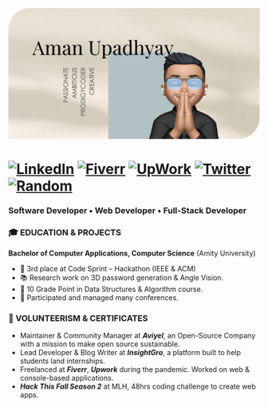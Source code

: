![Banner](dist/banner.png)

[![LinkedIn](
    https://img.shields.io/badge/LinkedIn-000000?style=for-the-badge&logo=linkedin&logoColor=a2d2ff
)](https://www.linkedin.com/in/amanxupadhyay/)
[![Fiverr](
    https://img.shields.io/badge/Fiverr-000000?style=for-the-badge&logo=fiverr&logoColor=2a9d8f
)](https://www.fiverr.com/badshahaman)
[![UpWork](
    https://img.shields.io/badge/UpWork-000000?style=for-the-badge&logo=upwork&logoColor=2a9d8f
)](https://www.fiverr.com/badshahaman)
[![Twitter](
    https://img.shields.io/badge/Twitter-000000?style=for-the-badge&logo=twitter&logoColor=
)](https://twitter.com/AmanxUpadhyay)
[![Random](
    https://img.shields.io/badge/Random-000000?style=for-the-badge&logo=about.me&logoColor=e76f51
)](https://www.fiverr.com/badshahaman)
=

### Software Developer • Web Developer • Full-Stack Developer


### 🎓 EDUCATION & PROJECTS
**Bachelor of Computer Applications, Computer Science** (Amity University)
- 🏅 3rd place at Code Sprint – Hackathon (IEEE & ACM)
- 📚 Research work on 3D password generation & Angle Vision.
- 🥇 10 Grade Point in Data Structures & Algorithm course.
- 👔 Participated and managed many conferences.

### 🌱 VOLUNTEERISM & CERTIFICATES
 - Maintainer & Community Manager at ***Aviyel***, an Open-Source Company with a mission to make open source sustainable.
  - Lead Developer & Blog Writer at ***InsightGro***, a platform built to help students land internships.
  - Freelanced at ***Fiverr***, ***Upwork*** during the pandemic. Worked on web & console-based applications.
  - ***Hack This Fall Season 2*** at MLH, 48hrs coding challenge to create web apps.
